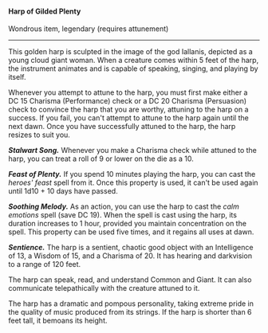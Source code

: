 #### Harp of Gilded Plenty

Wondrous item, legendary (requires attunement)

---

This golden harp is sculpted in the image of the god Iallanis, depicted as a young cloud giant woman. When a creature comes within 5 feet of the harp, the instrument animates and is capable of speaking, singing, and playing by itself.

Whenever you attempt to attune to the harp, you must first make either a DC 15 Charisma (Performance) check or a DC 20 Charisma (Persuasion) check to convince the harp that you are worthy, attuning to the harp on a success. If you fail, you can't attempt to attune to the harp again until the next dawn. Once you have successfully attuned to the harp, the harp resizes to suit you.

***Stalwart Song.*** Whenever you make a Charisma check while attuned to the harp, you can treat a roll of 9 or lower on the die as a 10.

***Feast of Plenty.*** If you spend 10 minutes playing the harp, you can cast the *heroes' feast* spell from it. Once this property is used, it can't be used again until 1d10 + 10 days have passed.

***Soothing Melody.*** As an action, you can use the harp to cast the *calm emotions* spell (save DC 19). When the spell is cast using the harp, its duration increases to 1 hour, provided you maintain concentration on the spell. This property can be used five times, and it regains all uses at dawn.

***Sentience.*** The harp is a sentient, chaotic good object with an Intelligence of 13, a Wisdom of 15, and a Charisma of 20. It has hearing and darkvision to a range of 120 feet.

The harp can speak, read, and understand Common and Giant. It can also communicate telepathically with the creature attuned to it.

The harp has a dramatic and pompous personality, taking extreme pride in the quality of music produced from its strings. If the harp is shorter than 6 feet tall, it bemoans its height.



